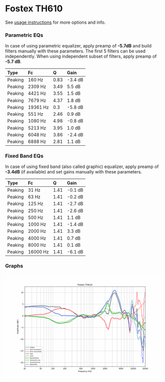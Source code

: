# Fostex TH610
See [usage instructions](https://github.com/jaakkopasanen/AutoEq#usage) for more options and info.

### Parametric EQs
In case of using parametric equalizer, apply preamp of **-5.7dB** and build filters manually
with these parameters. The first 5 filters can be used independently.
When using independent subset of filters, apply preamp of **-5.7 dB**.

| Type    | Fc       |    Q | Gain    |
|:--------|:---------|:-----|:--------|
| Peaking | 160 Hz   | 0.83 | -3.4 dB |
| Peaking | 2309 Hz  | 3.49 | 5.5 dB  |
| Peaking | 4421 Hz  | 3.55 | 1.5 dB  |
| Peaking | 7679 Hz  | 4.37 | 1.8 dB  |
| Peaking | 19361 Hz | 0.3  | -5.8 dB |
| Peaking | 551 Hz   | 2.46 | 0.9 dB  |
| Peaking | 1080 Hz  | 4.98 | -0.8 dB |
| Peaking | 5213 Hz  | 3.95 | 1.0 dB  |
| Peaking | 6048 Hz  | 3.86 | -2.4 dB |
| Peaking | 6888 Hz  | 2.81 | 1.1 dB  |

### Fixed Band EQs
In case of using fixed band (also called graphic) equalizer, apply preamp of **-3.4dB**
(if available) and set gains manually with these parameters.

| Type    | Fc       |    Q | Gain    |
|:--------|:---------|:-----|:--------|
| Peaking | 31 Hz    | 1.41 | -0.1 dB |
| Peaking | 63 Hz    | 1.41 | -0.2 dB |
| Peaking | 125 Hz   | 1.41 | -2.7 dB |
| Peaking | 250 Hz   | 1.41 | -2.6 dB |
| Peaking | 500 Hz   | 1.41 | 1.1 dB  |
| Peaking | 1000 Hz  | 1.41 | -1.4 dB |
| Peaking | 2000 Hz  | 1.41 | 3.3 dB  |
| Peaking | 4000 Hz  | 1.41 | 0.7 dB  |
| Peaking | 8000 Hz  | 1.41 | 0.1 dB  |
| Peaking | 16000 Hz | 1.41 | -6.1 dB |

### Graphs
![](./Fostex%20TH610.png)